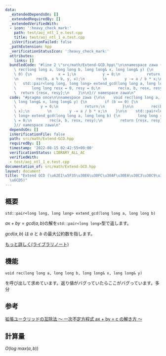 ```yaml
---
data:
  _extendedDependsOn: []
  _extendedRequiredBy: []
  _extendedVerifiedWith:
  - icon: ':heavy_check_mark:'
    path: test/aoj_ntl_1_e.test.cpp
    title: test/aoj_ntl_1_e.test.cpp
  _isVerificationFailed: false
  _pathExtension: hpp
  _verificationStatusIcon: ':heavy_check_mark:'
  attributes:
    links: []
  bundledCode: "#line 2 \"src/math/Extend-GCD.hpp\"\n\nnamespace zawa {\n\n    void\
    \ rec(long long a, long long b, long long& x, long long& y) {\n        if (b ==\
    \ 0) {\n            x = 1;\n            y = 0;\n            return;\n        }\n\
    \n        rec(b, a % b, y, x);\n        \n        y -= a / b * x;\n    }\n\n \
    \   std::pair<long long, long long> extend_gcd(long long a, long long b) {\n \
    \       long long resx = 0, resy = 0;\n        rec(a, b, resx, resy);\n      \
    \  return {resx, resy};\n    }\n\n}// namespace zawa\n"
  code: "#pragma once\n\nnamespace zawa {\n\n    void rec(long long a, long long b,\
    \ long long& x, long long& y) {\n        if (b == 0) {\n            x = 1;\n \
    \           y = 0;\n            return;\n        }\n\n        rec(b, a % b, y,\
    \ x);\n        \n        y -= a / b * x;\n    }\n\n    std::pair<long long, long\
    \ long> extend_gcd(long long a, long long b) {\n        long long resx = 0, resy\
    \ = 0;\n        rec(a, b, resx, resy);\n        return {resx, resy};\n    }\n\n\
    }// namespace zawa\n"
  dependsOn: []
  isVerificationFile: false
  path: src/math/Extend-GCD.hpp
  requiredBy: []
  timestamp: '2022-08-15 02:42:55+09:00'
  verificationStatus: LIBRARY_ALL_AC
  verifiedWith:
  - test/aoj_ntl_1_e.test.cpp
documentation_of: src/math/Extend-GCD.hpp
layout: document
title: "Extend GCD (\u62E1\u5F35\u30E6\u30FC\u30AF\u30EA\u30C3\u30C9\u306E\u4E92\u9664\
  \u6CD5)"
---
```


## 概要
```
std::pair<long long, long long> extend_gcd(long long a, long long b)
```

$ax + by = gcd(a, b)$の解を`std::pair<long long>`型で返します。

$gcd(a, b)$ は $a$ と $b$ の最大公約数を指します。

[もっと詳しく(ライブラリノート)](../../notes/Extend-GCD-note.md)


## 機能
```
void rec(long long a, long long b, long long& x, long long& y)
```
を呼び出して求めています。返り値がバグっていたらここがバグっています。多分


## 参考
[拡張ユークリッドの互除法 〜 一次不定方程式 ax + by = c の解き方 〜](https://qiita.com/drken/items/b97ff231e43bce50199a)

## 計算量
$O(log\ max(a, b))$
